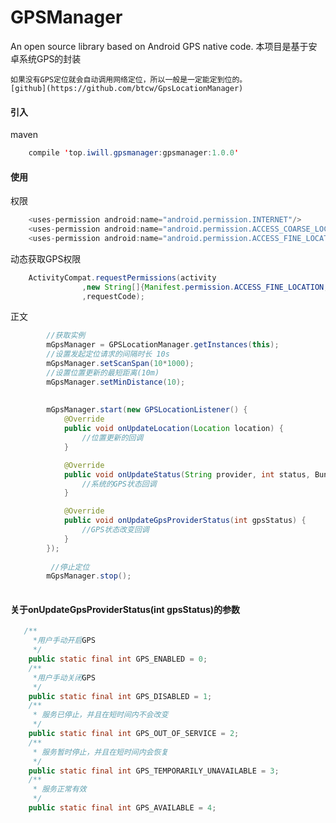 # GPSManager
An open source library based on Android GPS native code.
本项目是基于安卓系统GPS的封装
    
    如果没有GPS定位就会自动调用网络定位，所以一般是一定能定到位的。
    [github](https://github.com/btcw/GpsLocationManager)
    
#### 引入
maven
````Java
    compile 'top.iwill.gpsmanager:gpsmanager:1.0.0'
````
#### 使用
权限
````Java
    <uses-permission android:name="android.permission.INTERNET"/>
    <uses-permission android:name="android.permission.ACCESS_COARSE_LOCATION"/>
    <uses-permission android:name="android.permission.ACCESS_FINE_LOCATION"/>
````
动态获取GPS权限
````Java
    ActivityCompat.requestPermissions(activity
                ,new String[]{Manifest.permission.ACCESS_FINE_LOCATION,Manifest.permission.ACCESS_COARSE_LOCATION}
                ,requestCode);
````

正文
````Java
        //获取实例
        mGpsManager = GPSLocationManager.getInstances(this);
        //设置发起定位请求的间隔时长 10s
        mGpsManager.setScanSpan(10*1000);
        //设置位置更新的最短距离(10m)
        mGpsManager.setMinDistance(10);
        
        
        mGpsManager.start(new GPSLocationListener() {
            @Override
            public void onUpdateLocation(Location location) {
                //位置更新的回调
            }

            @Override
            public void onUpdateStatus(String provider, int status, Bundle extras) {
                //系统的GPS状态回调
            }

            @Override
            public void onUpdateGpsProviderStatus(int gpsStatus) {
                //GPS状态改变回调
            }
        });
        
         //停止定位
        mGpsManager.stop();
        
````

#### 关于onUpdateGpsProviderStatus(int gpsStatus)的参数
````Java
   /**
     *用户手动开启GPS
     */
    public static final int GPS_ENABLED = 0;
    /**
     *用户手动关闭GPS
     */
    public static final int GPS_DISABLED = 1;
    /**
     * 服务已停止，并且在短时间内不会改变
     */
    public static final int GPS_OUT_OF_SERVICE = 2;
    /**
     * 服务暂时停止，并且在短时间内会恢复
     */
    public static final int GPS_TEMPORARILY_UNAVAILABLE = 3;
    /**
     * 服务正常有效
     */
    public static final int GPS_AVAILABLE = 4;

````
